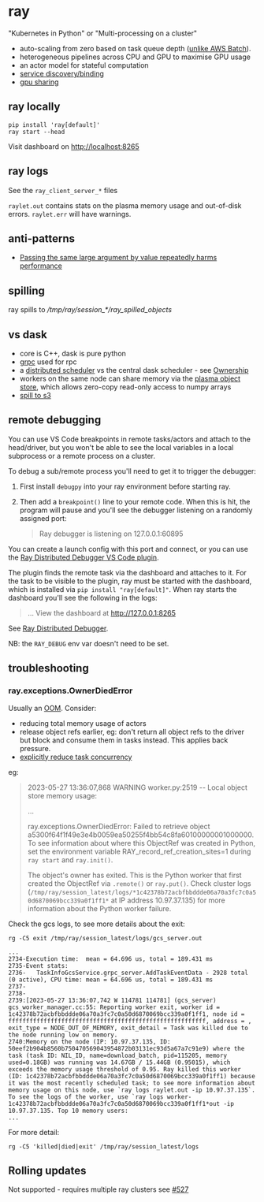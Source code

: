 # ray

"Kubernetes in Python" or "Multi-processing on a cluster"

- auto-scaling from zero based on task queue depth ([unlike AWS Batch](https://raysummit.anyscale.com/content/Videos/nAcQJ2jkNGDjJ5smP)).
- heterogeneous pipelines across CPU and GPU to maximise GPU usage
- an actor model for stateful computation
- [service discovery/binding](https://docs.ray.io/en/latest/serve/key-concepts.html#servehandle-composing-deployments)
- [gpu sharing](https://docs.ray.io/en/latest/serve/scaling-and-resource-allocation.html#fractional-cpus-and-fractional-gpus)

## ray locally

```
pip install 'ray[default]'
ray start --head
```

Visit dashboard on [http://localhost:8265](http://localhost:8265)

## ray logs

See the `ray_client_server_*` files

`raylet.out` contains stats on the plasma memory usage and out-of-disk errors.
`raylet.err` will have warnings.

## anti-patterns

- [Passing the same large argument by value repeatedly harms performance](https://docs.ray.io/en/master/ray-core/patterns/pass-large-arg-by-value.html)

## spilling

ray spills to _/tmp/ray/session\_\*/ray_spilled_objects_

## vs dask

- core is C++, dask is pure python
- [grpc](https://medium.com/riselab/optimizing-distributed-futures-over-grpc-f34c01b7905c) used for rpc
- a [distributed scheduler](https://www.youtube.com/watch?v=2fem9_iBo-c) vs the central dask scheduler - see [Ownership](https://docs.google.com/document/d/1tBw9A4j62ruI5omIJbMxly-la5w4q_TjyJgJL_jN2fI/preview#heading=h.vjc9egi2q5aa)
- workers on the same node can share memory via the [plasma object store](https://docs.ray.io/en/latest/ray-core/objects/serialization.html), which allows zero-copy read-only access to numpy arrays
- [spill to s3](https://docs.ray.io/en/latest/ray-core/objects/object-spilling.html)

## remote debugging

You can use VS Code breakpoints in remote tasks/actors and attach to the head/driver, but you won't be able to see the local variables in a local subprocess or a remote process on a cluster.

To debug a sub/remote process you'll need to get it to trigger the debugger:

1. First install `debugpy` into your ray environment before starting ray.
1. Then add a `breakpoint()` line to your remote code. When this is hit, the program will pause and you'll see the debugger listening on a randomly assigned port:

   > Ray debugger is listening on 127.0.0.1:60895

You can create a launch config with this port and connect, or you can use the [Ray Distributed Debugger VS Code plugin](https://marketplace.visualstudio.com/items/?itemName=anyscalecompute.ray-distributed-debugger).

The plugin finds the remote task via the dashboard and attaches to it. For the task to be visible to the plugin, ray must be started with the dashboard, which is installed via `pip install "ray[default]"`. When ray starts the dashboard you'll see the following in the logs:

> ... View the dashboard at http://127.0.0.1:8265

See [Ray Distributed Debugger](https://docs.ray.io/en/latest/ray-observability/ray-distributed-debugger.html).

NB: the `RAY_DEBUG` env var doesn't need to be set.

## troubleshooting

### ray.exceptions.OwnerDiedError

Usually an [OOM](https://docs.ray.io/en/latest/ray-core/scheduling/ray-oom-prevention.html). Consider:

- reducing total memory usage of actors
- release object refs earlier, eg: don't return all object refs to the driver but block and consume them in tasks instead. This applies back pressure.
- [explicitly reduce task concurrency](https://docs.ray.io/en/latest/ray-core/patterns/limit-running-tasks.html#core-patterns-limit-running-tasks)

eg:

> 2023-05-27 13:36:07,868 WARNING worker.py:2519 -- Local object store memory usage:
>
> ...
>
> ray.exceptions.OwnerDiedError: Failed to retrieve object a5300f64f1f49e3e4b0059ea50255f4bb54c8fa60100000001000000. To see information about where this ObjectRef was created in Python, set the environment variable RAY_record_ref_creation_sites=1 during `ray start` and `ray.init()`.
>
> The object's owner has exited. This is the Python worker that first created the ObjectRef via `.remote()` or `ray.put()`. Check cluster logs (`/tmp/ray/session_latest/logs/*1c42378b72acbfbbddde06a70a3fc7c0a50d6870069bcc339a0f1ff1*` at IP address 10.97.37.135) for more information about the Python worker failure.

Check the gcs logs, to see more details about the exit:

```
rg -C5 exit /tmp/ray/session_latest/logs/gcs_server.out

...
2734-Execution time:  mean = 64.696 us, total = 189.431 ms
2735-Event stats:
2736-   TaskInfoGcsService.grpc_server.AddTaskEventData - 2928 total (0 active), CPU time: mean = 64.696 us, total = 189.431 ms
2737-
2738-
2739:[2023-05-27 13:36:07,742 W 114781 114781] (gcs_server) gcs_worker_manager.cc:55: Reporting worker exit, worker id = 1c42378b72acbfbbddde06a70a3fc7c0a50d6870069bcc339a0f1ff1, node id = ffffffffffffffffffffffffffffffffffffffffffffffffffffffff, address = , exit_type = NODE_OUT_OF_MEMORY, exit_detail = Task was killed due to the node running low on memory.
2740:Memory on the node (IP: 10.97.37.135, ID: 50eef2b904b8560b750470569043954872b03131ec93d5a67a7c91e9) where the task (task ID: NIL_ID, name=download_batch, pid=115205, memory used=0.18GB) was running was 14.67GB / 15.44GB (0.95015), which exceeds the memory usage threshold of 0.95. Ray killed this worker (ID: 1c42378b72acbfbbddde06a70a3fc7c0a50d6870069bcc339a0f1ff1) because it was the most recently scheduled task; to see more information about memory usage on this node, use `ray logs raylet.out -ip 10.97.37.135`. To see the logs of the worker, use `ray logs worker-1c42378b72acbfbbddde06a70a3fc7c0a50d6870069bcc339a0f1ff1*out -ip 10.97.37.135. Top 10 memory users:
...

```

For more detail:

```
rg -C5 'killed|died|exit' /tmp/ray/session_latest/logs
```

## Rolling updates

Not supported - requires multiple ray clusters see [#527](https://github.com/ray-project/kuberay/issues/527#issuecomment-1920616895)
